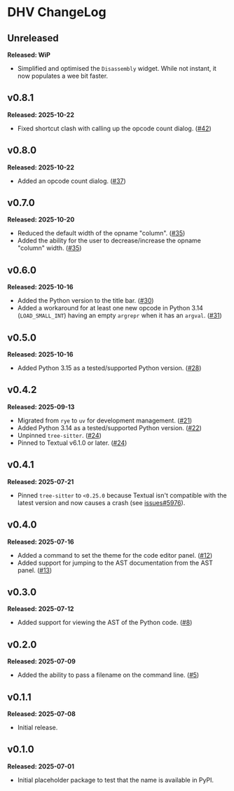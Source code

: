 # DHV ChangeLog

## Unreleased

**Released: WiP**

- Simplified and optimised the `Disassembly` widget. While not instant, it
  now populates a wee bit faster.

## v0.8.1

**Released: 2025-10-22**

- Fixed shortcut clash with calling up the opcode count dialog.
  ([#42](https://github.com/davep/dhv/pull/42))

## v0.8.0

**Released: 2025-10-22**

- Added an opcode count dialog.
  ([#37](https://github.com/davep/dhv/pull/37))

## v0.7.0

**Released: 2025-10-20**

- Reduced the default width of the opname "column".
  ([#35](https://github.com/davep/dhv/pull/35))
- Added the ability for the user to decrease/increase the opname "column"
  width. ([#35](https://github.com/davep/dhv/pull/35))

## v0.6.0

**Released: 2025-10-16**

- Added the Python version to the title bar.
  ([#30](https://github.com/davep/dhv/pull/30))
- Added a workaround for at least one new opcode in Python 3.14
  (`LOAD_SMALL_INT`) having an empty `argrepr` when it has an `argval`.
  ([#31](https://github.com/davep/dhv/pull/31))

## v0.5.0

**Released: 2025-10-16**

- Added Python 3.15 as a tested/supported Python version.
  ([#28](https://github.com/davep/dhv/pull/28))

## v0.4.2

**Released: 2025-09-13**

- Migrated from `rye` to `uv` for development management.
  ([#21](https://github.com/davep/dhv/pull/21))
- Added Python 3.14 as a tested/supported Python version.
  ([#22](https://github.com/davep/dhv/pull/22))
- Unpinned `tree-sitter`. ([#24](https://github.com/davep/dhv/pull/24))
- Pinned to Textual v6.1.0 or later.
  ([#24](https://github.com/davep/dhv/pull/24))

## v0.4.1

**Released: 2025-07-21**

- Pinned `tree-sitter` to `<0.25.0` because Textual isn't compatible with
  the latest version and now causes a crash (see
  [issues#5976](https://github.com/Textualize/textual/issues/5976)).

## v0.4.0

**Released: 2025-07-16**

- Added a command to set the theme for the code editor panel.
  ([#12](https://github.com/davep/dhv/pull/12))
- Added support for jumping to the AST documentation from the AST panel.
  ([#13](https://github.com/davep/dhv/pull/13))

## v0.3.0

**Released: 2025-07-12**

- Added support for viewing the AST of the Python code.
  ([#8](https://github.com/davep/dhv/pull/8))

## v0.2.0

**Released: 2025-07-09**

- Added the ability to pass a filename on the command line.
  ([#5](https://github.com/davep/dhv/pull/5))

## v0.1.1

**Released: 2025-07-08**

- Initial release.

## v0.1.0

**Released: 2025-07-01**

- Initial placeholder package to test that the name is available in PyPI.

[//]: # (ChangeLog.md ends here)
